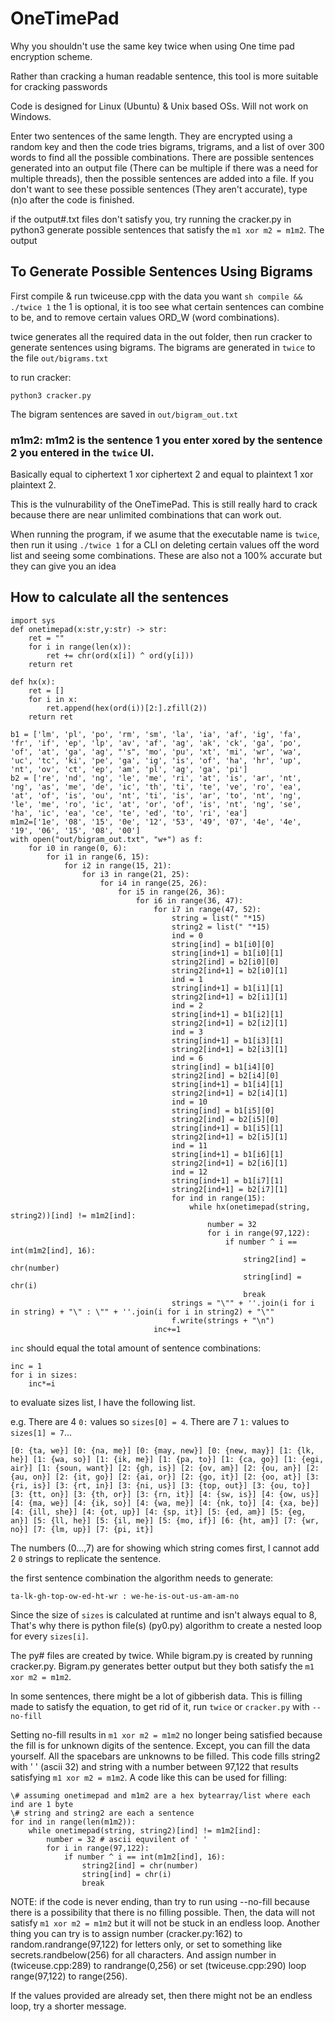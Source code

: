 # OneTimePad


Why you shouldn't use the same key twice when using One time pad encryption scheme. 

Rather than cracking a human readable sentence, this tool is more suitable for cracking passwords

Code is designed for Linux (Ubuntu) & Unix based OSs. Will not work on Windows.

Enter two sentences of the same length. They are encrypted using a random key and then the code tries bigrams, trigrams, and a list of over 300 words to find all the possible combinations. There are possible sentences generated into an output file (There can be multiple if there was a need for multiple threads), then the possible sentences are added into a file. If you don't want to see these possible sentences (They aren't accurate), type (n)o after the code is finished.

if the output#.txt files don't satisfy you, try running the cracker.py in python3 generate possible sentences that satisfy the ```m1 xor m2 = m1m2```. The output
## To Generate Possible Sentences Using Bigrams

First compile \& run twiceuse.cpp with the data you want
``` sh compile && ./twice 1 ``` the 1 is optional, it is too see what certain sentences can combine to be, and to remove certain values ORD_W (word combinations).

twice generates all the required data in the out folder, then run cracker to generate sentences using bigrams. The bigrams are generated in ```twice``` to the file ```out/bigrams.txt```

to run cracker:
```
python3 cracker.py
```

The bigram sentences are saved in ```out/bigram_out.txt```

### m1m2: m1m2 is the sentence 1 you enter xored by the sentence 2 you entered in the ```twice``` UI.

Basically equal to ciphertext 1 xor ciphertext 2 and 
equal to plaintext 1 xor plaintext 2.

This is the vulnurability of the OneTimePad. This is still really hard to crack because there are near unlimited combinations that can work out.

When running the program, if we asume that the executable name is ```twice```, then run it using ```./twice 1``` for a CLI on deleting certain values off the word list and seeing some combinations. These are also not a 100% accurate but they can give you an idea


## How to calculate all the sentences
```
import sys
def onetimepad(x:str,y:str) -> str:
    ret = ""
    for i in range(len(x)):
        ret += chr(ord(x[i]) ^ ord(y[i]))
    return ret

def hx(x):
    ret = []
    for i in x:
        ret.append(hex(ord(i))[2:].zfill(2))
    return ret

b1 = ['lm', 'pl', 'po', 'rm', 'sm', 'la', 'ia', 'af', 'ig', 'fa', 'fr', 'if', 'ep', 'lp', 'av', 'af', 'ag', 'ak', 'ck', 'ga', 'po', 'of', 'at', 'ga', 'ag', "'s", 'mo', 'pu', 'xt', 'mi', 'wr', 'wa', 'uc', 'tc', 'ki', 'pe', 'ga', 'ig', 'is', 'of', 'ha', 'hr', 'up', 'nt', 'ov', 'ct', 'ep', 'am', 'pl', 'ag', 'ga', 'pi']
b2 = ['re', 'nd', 'ng', 'le', 'me', 'ri', 'at', 'is', 'ar', 'nt', 'ng', 'as', 'me', 'de', 'ic', 'th', 'ti', 'te', 've', 'ro', 'ea', 'at', 'of', 'is', 'ou', 'nt', 'ti', 'is', 'ar', 'to', 'nt', 'ng', 'le', 'me', 'ro', 'ic', 'at', 'or', 'of', 'is', 'nt', 'ng', 'se', 'ha', 'ic', 'ea', 'ce', 'te', 'ed', 'to', 'ri', 'ea']
m1m2=['1e', '08', '15', '0e', '12', '53', '49', '07', '4e', '4e', '19', '06', '15', '08', '00']
with open("out/bigram_out.txt", "w+") as f:
    for i0 in range(0, 6):
        for i1 in range(6, 15):
            for i2 in range(15, 21):
                for i3 in range(21, 25):
                    for i4 in range(25, 26):
                        for i5 in range(26, 36):
                            for i6 in range(36, 47):
                                for i7 in range(47, 52):
                                    string = list(" "*15)
                                    string2 = list(" "*15)
                                    ind = 0
                                    string[ind] = b1[i0][0]
                                    string[ind+1] = b1[i0][1]
                                    string2[ind] = b2[i0][0]
                                    string2[ind+1] = b2[i0][1]
                                    ind = 1
                                    string[ind+1] = b1[i1][1]
                                    string2[ind+1] = b2[i1][1]
                                    ind = 2
                                    string[ind+1] = b1[i2][1]
                                    string2[ind+1] = b2[i2][1]
                                    ind = 3
                                    string[ind+1] = b1[i3][1]
                                    string2[ind+1] = b2[i3][1]
                                    ind = 6
                                    string[ind] = b1[i4][0]
                                    string2[ind] = b2[i4][0]
                                    string[ind+1] = b1[i4][1]
                                    string2[ind+1] = b2[i4][1]
                                    ind = 10
                                    string[ind] = b1[i5][0]
                                    string2[ind] = b2[i5][0]
                                    string[ind+1] = b1[i5][1]
                                    string2[ind+1] = b2[i5][1]
                                    ind = 11
                                    string[ind+1] = b1[i6][1]
                                    string2[ind+1] = b2[i6][1]
                                    ind = 12
                                    string[ind+1] = b1[i7][1]
                                    string2[ind+1] = b2[i7][1]
                                    for ind in range(15):
                                        while hx(onetimepad(string, string2))[ind] != m1m2[ind]:
                                            number = 32
                                            for i in range(97,122):
                                                if number ^ i == int(m1m2[ind], 16):
                                                    string2[ind] = chr(number)
                                                    string[ind] = chr(i)
                                                    break
                                    strings = "\"" + ''.join(i for i in string) + "\" : \"" + ''.join(i for i in string2) + "\""
                                    f.write(strings + "\n")
                                inc+=1
```
```inc``` should equal the total amount of sentence combinations:

```
inc = 1
for i in sizes:
    inc*=i
```


to evaluate sizes list, I have the following list.

e.g.   There are 4 ```0:``` values so ```sizes[0] = 4```. There are 7 ```1:``` values to ```sizes[1] = 7```...

```
[0: {ta, we}] [0: {na, me}] [0: {may, new}] [0: {new, may}] [1: {lk, he}] [1: {wa, so}] [1: {ik, me}] [1: {pa, to}] [1: {ca, go}] [1: {egi, air}] [1: {soun, want}] [2: {gh, is}] [2: {ov, am}] [2: {ou, an}] [2: {au, on}] [2: {it, go}] [2: {ai, or}] [2: {go, it}] [2: {oo, at}] [3: {ri, is}] [3: {rt, in}] [3: {ni, us}] [3: {top, out}] [3: {ou, to}] [3: {tt, on}] [3: {th, or}] [3: {rn, it}] [4: {sw, is}] [4: {ow, us}] [4: {ma, we}] [4: {ik, so}] [4: {wa, me}] [4: {nk, to}] [4: {xa, be}] [4: {ill, she}] [4: {ot, up}] [4: {sp, it}] [5: {ed, am}] [5: {eg, an}] [5: {ll, he}] [5: {il, me}] [5: {mo, if}] [6: {ht, am}] [7: {wr, no}] [7: {lm, up}] [7: {pi, it}] 

```
The numbers (0...,7) are for showing which string comes first, I cannot add 2 ```0``` strings to replicate the sentence.

the first sentence combination the algorithm needs to generate:

```ta-lk-gh-top-ow-ed-ht-wr : we-he-is-out-us-am-am-no```

Since the size of ```sizes``` is calculated at runtime and isn't always equal to 8, That's why there is python file(s) (py0.py) algorithm to create a nested loop for every ```sizes[i]```.

The py# files are created by twice. While bigram.py is created by running cracker.py. Bigram.py generates better output but they both satisfy the ```m1 xor m2 = m1m2```.

In some sentences, there might be a lot of gibberish data. This is filling made to satisfy the equation, to get rid of it, run ```twice``` or ```cracker.py``` with ```--no-fill```

Setting no-fill results in ```m1 xor m2 = m1m2``` no longer being satisfied because the fill is for unknown digits of the sentence. Except, you can fill the data yourself. All the spacebars are unknowns to be filled. This code fills string2 with ' ' (ascii 32) and string with a number between 97,122 that results satisfying ```m1 xor m2 = m1m2```. A code like this can be used for filling:
```
\# assuming onetimepad and m1m2 are a hex bytearray/list where each ind are 1 byte
\# string and string2 are each a sentence
for ind in range(len(m1m2)):
    while onetimepad(string, string2)[ind] != m1m2[ind]:
        number = 32 # ascii equvilent of ' '
        for i in range(97,122):
            if number ^ i == int(m1m2[ind], 16):
                string2[ind] = chr(number)
                string[ind] = chr(i)
                break
```

NOTE: if the code is never ending, than try to run using --no-fill because there is a possibility that there is no filling possible. Then, the data will not satisfy ```m1 xor m2 = m1m2``` but it will not be stuck in an endless loop. Another thing you can try is to assign number (cracker.py:162) to random.randrange(97,122) for letters only, or set to something like secrets.randbelow(256) for all characters. And assign number in (twiceuse.cpp:289) to randrange(0,256) or set (twiceuse.cpp:290) loop range(97,122) to range(256).

If the values provided are already set, then there might not be an endless loop, try a shorter message.
